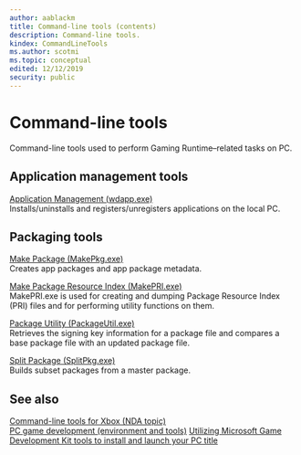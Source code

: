 ```yaml
---
author: aablackm
title: Command-line tools (contents)
description: Command-line tools.
kindex: CommandLineTools
ms.author: scotmi
ms.topic: conceptual
edited: 12/12/2019
security: public
---
```


# Command-line tools

Command-line tools used to perform Gaming Runtime&ndash;related tasks on PC.

## Application management tools  

[Application Management (wdapp.exe)](gr-wdapp.md)  
Installs/uninstalls and registers/unregisters applications on the local PC.   

## Packaging tools  

[Make Package (MakePkg.exe)](../../packaging/deployment/makepkg.md)  
Creates app packages and app package metadata.

[Make Package Resource Index (MakePRI.exe)](../../packaging/deployment/makepri.md)  
MakePRI.exe is used for creating and dumping Package Resource Index (PRI) files and for performing utility functions on them.

[Package Utility (PackageUtil.exe)](../../packaging/deployment/packageutil.md)  
Retrieves the signing key information for a package file and compares a base package file with an updated package file.

[Split Package (SplitPkg.exe)](../../packaging/deployment/splitpkg.md)  
Builds subset packages from a master package.  





## See also
[Command-line tools for Xbox (NDA topic)](../../tools-console/xbox-tools-and-apis/gc-xbox-tools-and-apis-toc.md)  
[PC game development (environment and tools)](../gc-tools-pc-toc.md)
[Utilizing Microsoft Game Development Kit tools to install and launch your PC title](../launching-on-pc.md)  